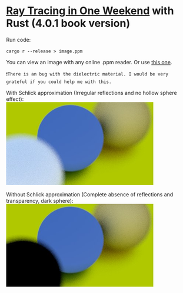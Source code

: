 # [Ray Tracing in One Weekend](https://raytracing.github.io/books/RayTracingInOneWeekend.html) with Rust (4.0.1 book version)

Run code:
```
cargo r --release > image.ppm
```

You can view an image with any online .ppm reader. Or use [this one](https://www.cs.rhodes.edu/welshc/COMP141_F16/ppmReader.html).

`❗There is an bug with the dielectric material. I would be very grateful if you could help me with this.`

With Schlick approximation (Irregular reflections and no hollow sphere effect):  
![](./docs/assets/with_schlick_approximation.jpg)

Without Schlick approximation (Complete absence of reflections and transparency, dark sphere):  
![](./docs/assets/without_schlick_approximation.jpg)